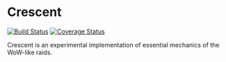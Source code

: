 Crescent
========

[![Build Status](https://travis-ci.org/etheriqa/crescent.svg?branch=master)](https://travis-ci.org/etheriqa/crescent)
[![Coverage Status](https://coveralls.io/repos/etheriqa/crescent/badge.svg?branch=master)](https://coveralls.io/r/etheriqa/crescent?branch=master)

Crescent is an experimental implementation of essential mechanics of the WoW-like raids.
